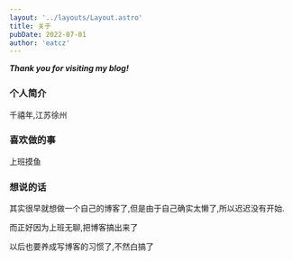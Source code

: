```yaml
---
layout: '../layouts/Layout.astro'
title: 关于
pubDate: 2022-07-01
author: 'eatcz'
---
```



***Thank you for visiting my blog!***

### 个人简介

千禧年,江苏徐州

### 喜欢做的事

上班摸鱼

### 想说的话

其实很早就想做一个自己的博客了,但是由于自己确实太懒了,所以迟迟没有开始.

而正好因为上班无聊,把博客搞出来了

以后也要养成写博客的习惯了,不然白搞了

